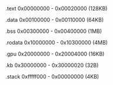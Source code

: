 .text
0x00000000 - 0x00020000 (128KB)

.data
0x00100000 - 0x00110000 (64KB)

.bss
0x00300000 - 0x00400000 (1MB)

.rodata
0x10000000 - 0x10300000 (4MB)

.gpu
0x20000000 - 0x20004000 (16KB)

.kb
0x30000000 - 0x30000020 (32B)

.stack
0xfffff000 - 0x00000000 (4KB)
